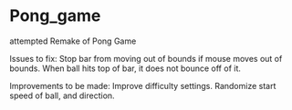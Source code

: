 # Pong_game
attempted Remake of Pong Game


Issues to fix: 
Stop bar from moving out of bounds if mouse moves out of bounds. 
When ball hits top of bar, it does not bounce off of it. 

Improvements to be made: 
Improve difficulty settings. 
Randomize start speed of ball, and direction. 


